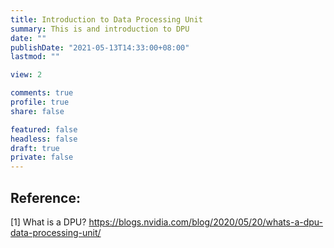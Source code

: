 ```yaml
---
title: Introduction to Data Processing Unit
summary: This is and introduction to DPU
date: ""
publishDate: "2021-05-13T14:33:00+08:00"
lastmod: ""

view: 2

comments: true
profile: true
share: false

featured: false
headless: false
draft: true
private: false
---
```



## Reference:
[1] What is a DPU? https://blogs.nvidia.com/blog/2020/05/20/whats-a-dpu-data-processing-unit/
